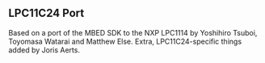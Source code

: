 LPC11C24 Port
--------------
Based on a port of the MBED SDK to the NXP LPC1114 by Yoshihiro Tsuboi, Toyomasa Watarai and Matthew Else.
Extra, LPC11C24-specific things added by Joris Aerts.